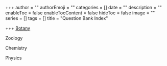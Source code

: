 +++
author = ""
authorEmoji = ""
categories = []
date = ""
description = ""
enableToc = false
enableTocContent = false
hideToc = false
image = ""
series = []
tags = []
title = "Question Bank Index"

+++
[Botany](https://opg.vercel.app/en/question-bank/botany/botany-index "Botany Index")

Zoology

Chemistry

Physics